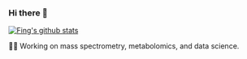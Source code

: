 ### Hi there 👋

[![Fing's github stats](https://github-readme-stats.vercel.app/api?username=imfing&show_icons=true&hide=["contribs","prs"])](https://github.com/Waddlessss)

👨‍💻 Working on mass spectrometry, metabolomics, and data science.

<!--
**imfing/imfing** is a ✨ _special_ ✨ repository because its `README.md` (this file) appears on your GitHub profile.

Here are some ideas to get you started:

- 🔭 I’m currently working on ...
- 🌱 I’m currently learning ...
- 👯 I’m looking to collaborate on ...
- 🤔 I’m looking for help with ...
- 💬 Ask me about ...
- 📫 How to reach me: ...
- 😄 Pronouns: ...
- ⚡ Fun fact: ...
-->
